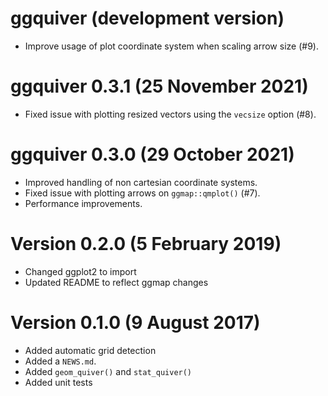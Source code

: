 # ggquiver (development version)
* Improve usage of plot coordinate system when scaling arrow size (#9).

# ggquiver 0.3.1 (25 November 2021)
* Fixed issue with plotting resized vectors using the `vecsize` option (#8).

# ggquiver 0.3.0 (29 October 2021)
* Improved handling of non cartesian coordinate systems.
* Fixed issue with plotting arrows on `ggmap::qmplot()` (#7).
* Performance improvements.

# Version 0.2.0 (5 February 2019)
* Changed ggplot2 to import
* Updated README to reflect ggmap changes

# Version 0.1.0 (9 August 2017)
* Added automatic grid detection
* Added a `NEWS.md`.
* Added `geom_quiver()` and `stat_quiver()`
* Added unit tests

